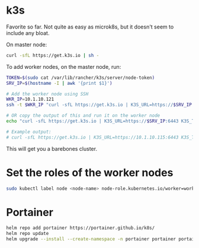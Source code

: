 



# k3s

Favorite so far. Not quite as easy as microk8s, but it doesn't seem to include any bloat.

On master node:

```bash
curl -sfL https://get.k3s.io | sh -
```

To add worker nodes, on the master node, run:

```bash
TOKEN=$(sudo cat /var/lib/rancher/k3s/server/node-token)
SRV_IP=$(hostname -I | awk '{print $1}')

# Add the worker node using SSH
WKR_IP=10.1.10.121
ssh -t $WKR_IP "curl -sfL https://get.k3s.io | K3S_URL=https://$SRV_IP:6443 K3S_TOKEN=$TOKEN sh -"

# OR copy the output of this and run it on the worker node
echo "curl -sfL https://get.k3s.io | K3S_URL=https://$SRV_IP:6443 K3S_TOKEN=$TOKEN sh -"

# Example output:
# curl -sfL https://get.k3s.io | K3S_URL=https://10.1.10.115:6443 K3S_TOKEN=K106f6d45b47e48fb8da5b1fa3779ad3bebf8ca3e428440c07890f2fb02b00da3f7::server:aceb90efba4ba28f2836a313f0e86a54 sh -
```

This will get you a barebones cluster.

# Set the roles of the worker nodes

```bash
sudo kubectl label node <node-name> node-role.kubernetes.io/worker=worker
```



# Portainer

```bash
helm repo add portainer https://portainer.github.io/k8s/
helm repo update
helm upgrade --install --create-namespace -n portainer portainer portainer/portainer --set tls.force=true
```
